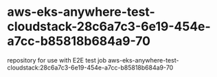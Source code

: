 # aws-eks-anywhere-test-cloudstack-28c6a7c3-6e19-454e-a7cc-b85818b684a9-70
repository for use with E2E test job aws-eks-anywhere-test-cloudstack:28c6a7c3-6e19-454e-a7cc-b85818b684a9-70
